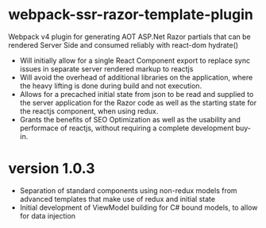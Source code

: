 # webpack-ssr-razor-template-plugin
Webpack v4 plugin for generating AOT ASP.Net Razor partials that can be rendered Server Side and consumed reliably with react-dom hydrate()
- Will initially allow for a single React Component export to replace sync issues in separate server rendered markup to reactjs
- Will avoid the overhead of additional libraries on the application, where the heavy lifting is done during build and not execution.
- Allows for a precached initial state from json to be read and supplied to the server application for the Razor code as well as the starting state for the reactjs component, when using redux.
- Grants the benefits of SEO Optimization as well as the usability and performace of reactjs, without requiring a complete development buy-in.

# version 1.0.3
- Separation of standard components using non-redux models from advanced templates that make use of redux and initial state
- Initial development of ViewModel building for C# bound models, to allow for data injection